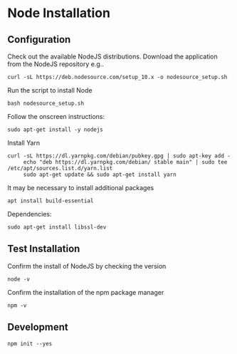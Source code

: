 # Node Installation 


## Configuration

Check out the available NodeJS distributions. Download the application from the NodeJS repository e.g..
```
curl -sL https://deb.nodesource.com/setup_10.x -o nodesource_setup.sh
```

Run the script to install Node
```
bash nodesource_setup.sh
```

Follow the onscreen instructions:
```
sudo apt-get install -y nodejs
```

Install Yarn
```
curl -sL https://dl.yarnpkg.com/debian/pubkey.gpg | sudo apt-key add -
     echo "deb https://dl.yarnpkg.com/debian/ stable main" | sudo tee /etc/apt/sources.list.d/yarn.list
     sudo apt-get update && sudo apt-get install yarn
```


It may be necessary to install additional packages 
```
apt install build-essential
```

Dependencies: 
```
sudo apt-get install libssl-dev
```

## Test Installation

Confirm the install of NodeJS by checking the version
```
node -v
```
Confirm the installation of the npm package manager
```
npm -v 
```


## Development

```
npm init --yes
```


